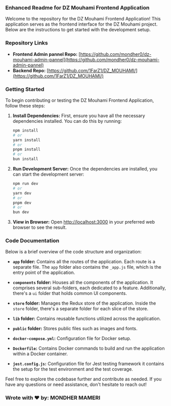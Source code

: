 ### Enhanced Readme for DZ Mouhami Frontend Application

Welcome to the repository for the DZ Mouhami Frontend Application! This application serves as the frontend interface for the DZ Mouhami project. Below are the instructions to get started with the development setup.

### Repository Links

- **Frontend Admin pannel Repo:** [https://github.com/mondher0/dz-mouhami-admin-pannel](https://github.com/mondher0/dz-mouhami-admin-pannel)
- **Backend Repo:** [https://github.com/1FarZ1/DZ_MOUHAMI/](https://github.com/1FarZ1/DZ_MOUHAMI/)

### Getting Started

To begin contributing or testing the DZ Mouhami Frontend Application, follow these steps:

1. **Install Dependencies:** First, ensure you have all the necessary dependencies installed. You can do this by running:

   ```bash
   npm install
   # or
   yarn install
   # or
   pnpm install
   # or
   bun install
   ```

2. **Run Development Server:** Once the dependencies are installed, you can start the development server:

   ```bash
   npm run dev
   # or
   yarn dev
   # or
   pnpm dev
   # or
   bun dev
   ```

3. **View in Browser:** Open [http://localhost:3000](http://localhost:3000) in your preferred web browser to see the result.

### Code Documentation

Below is a brief overview of the code structure and organization:

- **`app` folder:** Contains all the routes of the application. Each route is a separate file. The `app` folder also contains the `_app.js` file, which is the entry point of the application.

- **`components` folder:** Houses all the components of the application. It comprises several sub-folders, each dedicated to a feature. Additionally, there's a `ui` folder that holds common UI components.

- **`store` folder:** Manages the Redux store of the application. Inside the `store` folder, there's a separate folder for each slice of the store.

- **`lib` folder:** Contains reusable functions utilized across the application.

- **`public` folder:** Stores public files such as images and fonts.

- **`docker-compose.yml`:** Configuration file for Docker setup.

- **`Dockerfile`:** Contains Docker commands to build and run the application within a Docker container.

- **`jest.config.js`:** Configuration file for Jest testing framework it contains the setup for the test environment and the test coverage.

Feel free to explore the codebase further and contribute as needed. If you have any questions or need assistance, don't hesitate to reach out!

### Wrote with ❤️ by: MONDHER MAMERI
